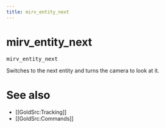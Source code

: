 ```yaml
---
title: mirv_entity_next
---
```


# mirv_entity_next

<tt>mirv_entity_next</tt>

Switches to the next entity and turns the camera to look at it.

# See also

* [[GoldSrc:Tracking]]
* [[GoldSrc:Commands]]
